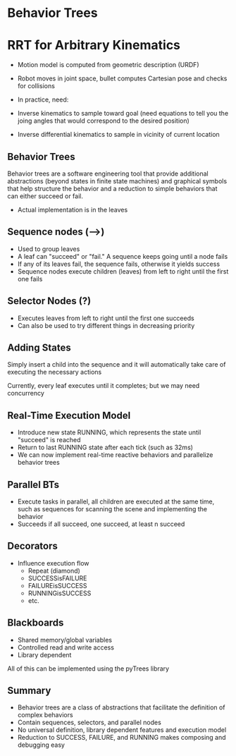 # Behavior Trees

# RRT for Arbitrary Kinematics

- Motion model is computed from geometric description (URDF)
- Robot moves in joint space, bullet computes Cartesian pose and checks for collisions
- In practice, need:

- Inverse kinematics to sample toward goal (need equations to tell you the joing angles that would correspond to the desired position)
- Inverse differential kinematics to sample in vicinity of current location

## Behavior Trees

Behavior trees are a software engineering tool that provide additional abstractions (beyond states in finite state machines) and graphical symbols that help structure the behavior and a reduction to simple behaviors that can either succeed or fail.

- Actual implementation is in the leaves

## Sequence nodes (-->)

- Used to group leaves
- A leaf can "succeed" or "fail." A sequence keeps going until a node fails
- If any of its leaves fail, the sequence fails, otherwise it yields success
- Sequence nodes execute children (leaves) from left to right until the first one fails

## Selector Nodes (?)

- Executes leaves from left to right until the first one succeeds
- Can also be used to try different things in decreasing priority

## Adding States

Simply insert a child into the sequence and it will automatically take care of executing the necessary actions

Currently, every leaf executes until it completes; but we may need concurrency

## Real-Time Execution Model

- Introduce new state RUNNING, which represents the state until "succeed" is reached
- Return to last RUNNING state after each tick (such as 32ms)
- We can now implement real-time reactive behaviors and parallelize behavior trees

## Parallel BTs

- Execute tasks in parallel, all children are executed at the same time, such as sequences for scanning the scene and implementing the behavior
- Succeeds if all succeed, one succeed, at least n succeed

## Decorators

- Influence execution flow
    - Repeat (diamond)
    - SUCCESSisFAILURE
    - FAILUREisSUCCESS
    - RUNNINGisSUCCESS
    - etc.

## Blackboards

- Shared memory/global variables
- Controlled read and write access
- Library dependent

All of this can be implemented using the pyTrees library

## Summary

- Behavior trees are a class of abstractions that facilitate the definition of complex behaviors
- Contain sequences, selectors, and parallel nodes
- No universal definition, library dependent features and execution model
- Reduction to SUCCESS, FAILURE, and RUNNING makes composing and debugging easy
